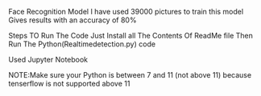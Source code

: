 Face Recognition Model
I have used 39000 pictures to train this model
Gives results with an accuracy of 80%

Steps TO Run The Code
Just Install all The Contents Of ReadMe file
Then Run The Python(Realtimedetection.py) code

Used Jupyter Notebook

NOTE:Make sure your Python is between 7 and 11 (not above 11) because tenserflow is not supported above 11
